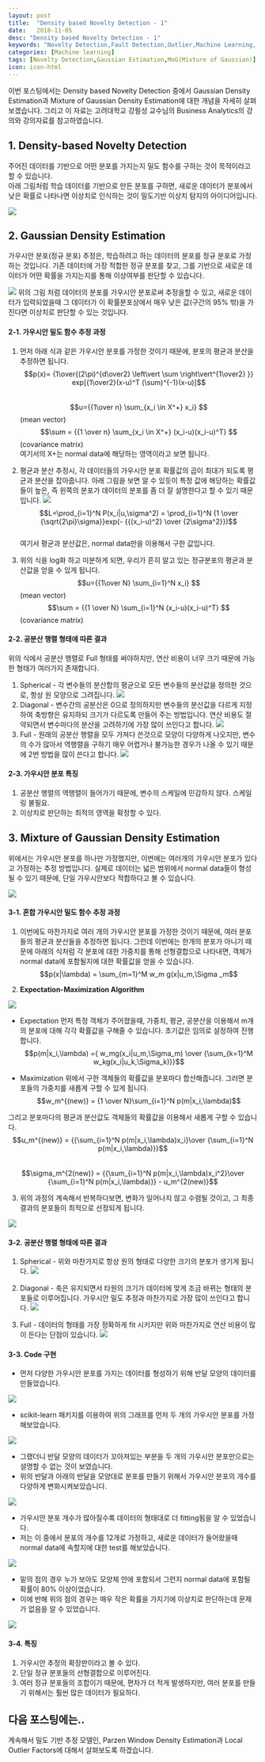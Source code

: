 ```yaml
---
layout: post
title:  "Density based Novelty Detection - 1"
date:   2018-11-05
desc: "Density based Novelty Detection - 1"
keywords: "Novelty Detection,Fault Detection,Outlier,Machine Learning, Gaussian,Mixture of Gaussian"
categories: [Machine learning]
tags: [Novelty Detection,Gaussian Estimation,MoG(Mixture of Gaussian)]
icon: icon-html
---
```


이번 포스팅에서는 Density based Novelty Detection 중에서 Gaussian Density Estimation과 Mixture of Gaussian Density Estimation에 대한 개념을 자세히 살펴보겠습니다. 그리고 이 자료는 고려대학교 강필성 교수님의 Business Analytics의 강의와 강의자료를 참고하였습니다.


## 1. Density-based Novelty Detection
>  
주어진 데이터를 기반으로 어떤 분포를 가지는지 밀도 함수를 구하는 것이 목적이라고 할 수 있습니다.  
아래 그림처럼 학습 데이터를 기반으로 만든 분포를 구하면, 새로운 데이터가 분포에서 낮은 확률로 나타나면 이상치로 인식하는 것이 밀도기반 이상치 탐지의 아이디어입니다.  

![](https://i.imgur.com/LsDoDAF.png?1)
 
## 2. Gaussian Density Estimation 
>  
가우시안 분포(정규 분포) 추정은, 학습하려고 하는 데이터의 분포를 정규 분포로 가정하는 것입니다.
기존 데이터에 가장 적합한 정규 분포를 찾고, 그를 기반으로 새로운 데이터가 어떤 확률을 가지는지를 통해 이상여부를 판단할 수 있습니다.

![](https://i.imgur.com/zgngdLR.png?1)
위의 그림 처럼 데이터의 분포를 가우시안 분포로써 추정을할 수 있고, 새로운 데이터가 입력되었을때 그 데이터가 이 확률분포상에서 매우 낮은 값(구간의 95% 밖)을 가진다면 이상치로 판단할 수 있는 것입니다.


#### 2-1. 가우시안 밀도 함수 추정 과정
 1. 먼저 아래 식과 같은 가우시안 분포를 가정한 것이기 때문에, 분포의 평균과 분산을 추정하면 됩니다. 
 $$p(x)= {1\over{(2\pi)^{d\over2} \left\vert \sum \right\vert^{1\over2} }} exp[{1\over2}(x-u)^T (\sum)^{-1}(x-u)]$$  
 $$u={{1\over n} \sum_{x_i \in X^+} x_i} $$ (mean vector)  
 $$\sum = {{1 \over n} \sum_{x_i \in X^+} (x_i-u)(x_i-u)^T} $$ (covariance matrix)  
 여기서의 X+는 normal data에 해당하는 영역이라고 보면 됩니다.  
 
 2. 평균과 분산 추정시, 각 데이터들의 가우시안 분포 확률값의 곱이 최대가 되도록 평균과 분산을 잡아줍니다. 아래 그림을 보면 알 수 있듯이 특정 값에 해당하는 확률값들이 높은, 즉 왼쪽의 분포가 데이터의 분포를 좀 더 잘 설명한다고 할 수 있기 때문입니다.
![](https://i.imgur.com/CEeEouY.png)
 $$L=\prod_{i=1}^N P(x_i|u,\sigma^2) = \prod_{i=1}^N {1 \over {\sqrt{2\pi}\sigma}}exp(- {{(x_i-u)^2} \over {2\sigma^2}})$$  
 여기서 평균과 분산값은, normal data만을 이용해서 구한 값입니다.
 
 3. 위의 식을 log화 하고 미분하게 되면, 우리가 흔히 알고 있는 정규분포의 평균과 분산값을 얻을 수 있게 됩니다.
 $$u={{1\over N} \sum_{i=1}^N x_i} $$ (mean vector)  
 $$\sum = {{1 \over N} \sum_{i=1}^N (x_i-u)(x_i-u)^T} $$ (covariance matrix) 
 
#### 2-2. 공분산 행렬 형태에 따른 결과
위의 식에서 공분산 행렬로 Full 형태를 써야하지만, 연산 비용이 너무 크기 때문에 가능한 형태가 여러가지 존재합니다.
 1. Spherical - 각 변수들의 분산합의 평균으로 모든 변수들의 분산값을 정의한 것으로, 항상 원 모양으로 그려집니다.
 ![](https://i.imgur.com/kcSgTxR.png?1)  
 2. Diagonal - 변수간의 공분산은 0으로 정의하지만 변수들의 분산값을 다르게 지정하여 축방향은 유지하되 크기가 다르도록 만들어 주는 방법입니다. 연산 비용도 절약되면서 변수마다의 분산을 고려하기에 가장 많이 쓰인다고 합니다.
 ![](https://i.imgur.com/AsLkFTJ.png?1)  
 3. Full - 원래의 공분산 행렬을 모두 가져다 쓴것으로 모양이 다양하게 나오지만, 변수의 수가 많아서 역행렬을 구하기 매우 어렵거나 불가능한 경우가 나올 수 있기 때문에 2번 방법을 많이 쓴다고 합니다.
 ![](https://i.imgur.com/KdRWBKz.png?1)


#### 2-3. 가우시안 분포 특징
 1. 공분산 행렬의 역행렬이 들어가기 때문에, 변수의 스케일에 민감하지 않다. 스케일링 불필요.
 2. 이상치로 판단하는 최적의 영역을 확정할 수 있다.


## 3. Mixture of Gaussian Density Estimation
>  
위에서는 가우시안 분포를 하나만 가정했지만, 이번에는 여러개의 가우시안 분포가 있다고 가정하는 추정 방법입니다.
실제로 데이터는 넓은 범위에서 normal data들이 형성될 수 있기 때문에, 단일 가우시안보다 적합하다고 볼 수 있습니다.

![](https://i.imgur.com/QY5H8rl.png?1)

#### 3-1. 혼합 가우시안 밀도 함수 추정 과정
 1. 이번에도 마찬가지로 여러 개의 가우시안 분포를 가정한 것이기 때문에, 여러 분포들의 평균과 분산들을 추정하면 됩니다.
 그런데 이번에는 한개의 분포가 아니기 때문에 아래의 식처럼 각 분포에 대한 가중치를 통해 선형결합으로 나타내면, 객체가 normal data에 포함될지에 대한 확률값을 얻을 수 있습니다.
 $$p(x|\lambda) = \sum_{m=1}^M w_m g(x|u_m,\Sigma _m$$  
 
 2. **Expectation-Maximization Algorithm**  

![](https://i.imgur.com/pRV8BNZ.png)
 - Expectation
 먼저 특정 객체가 주어졌을때, 가중치, 평균, 공분산을 이용해서 m개의 분포에 대해 각각 확률값을 구해줄 수 있습니다. 초기값은 임의로 설정하여 진행합니다.  
  $$p(m|x_i,\lambda) ={ w_mg(x_i|u_m,\Sigma_m) \over {\sum_{k=1}^M w_kg(x_i|u_k,\Sigma_k)}}$$  
  
 - Maximization
 위에서 구한 객체들의 확률값을 분포마다 합산해줍니다. 그러면 분포들의 가중치를 새롭게 구할 수 있게 됩니다.  
 $$w_m^{(new)} = {1 \over N}\sum_{i=1}^N p(m|x_i,\lambda)$$  
 
 그리고 분포마다의 평균과 분산값도 객체들의 확률값을 이용해서 새롭게 구할 수 있습니다.
 $$u_m^{(new)} = {{\sum_{i=1}^N p(m|x_i,\lambda)x_i}\over {\sum_{i=1}^N p(m|x_i,\lambda)}}$$    
 $$\sigma_m^{2(new)} = {{\sum_{i=1}^N p(m|x_i,\lambda)x_i^2}\over {\sum_{i=1}^N p(m|x_i,\lambda)}} - u_m^{2(new)}$$  
 
 
 
 3. 위의 과정의 계속해서 반복하다보면, 변화가 일어나지 않고 수렴될 것이고, 그 최종 결과의 분포들이 최적으로 선정되게 됩니다.
 
 ![](https://i.imgur.com/l7RVls0.gif)
 

 
#### 3-2. 공분산 행렬 형태에 따른 결과
 1. Spherical - 위와 마찬가지로 항상 원의 형태로 다양한 크기의 분포가 생기게 됩니다.
 ![](https://i.imgur.com/Kaf63l8.png)  
 
 2. Diagonal - 축은 유지되면서 타원의 크기가 데이터에 맞게 조금 바뀌는 형태의 분포들로 이루어집니다. 가우시안 밀도 추정과 마찬가지로 가장 많이 쓰인다고 합니다.
 ![](https://i.imgur.com/fdp1G9A.png)  
 
 3. Full - 데이터의 형태를 가장 정확하게 fit 시키지만 위와 마찬가지로 연산 비용이 많이 든다는 단점이 있습니다.
 ![](https://i.imgur.com/ZTMqFcW.png)
 
#### 3-3. Code 구현

- 먼저 다양한 가우시안 분포를 가지는 데이터를 형성하기 위해 반달 모양의 데이터를 만들었습니다.  

![](https://i.imgur.com/rkfv4kf.png)

- scikit-learn 패키지를 이용하여 위의 그래프를 먼저 두 개의 가우시안 분포를 가정해보았습니다.  

![](https://i.imgur.com/h9pUc4W.png)  

- 그랬더니 반달 모양의 데이터가 꼬아져있는 부분을 두 개의 가우시안 분포만으로는 설명할 수 없는 것이 보였습니다.  
- 위의 반달과 아래의 반달을 모양대로 분포를 만들기 위해서 가우시안 분포의 개수를 다양하게 변화시켜보았습니다.  

![](https://i.imgur.com/ozdYYLt.png?1)  

- 가우시안 분포 개수가 많아질수록 데이터의 형태대로 더 fitting됨을 알 수 있었습니다. 
- 저는 이 중에서 분포의 개수를 12개로 가정하고, 새로운 데이터가 들어왔을때 normal data에 속할지에 대한 test를 해보았습니다.

![](https://i.imgur.com/JWhi3mz.png)  

- 밑의 점의 경우 누가 보아도 모양체 안에 포함되서 그런지 normal data에 포함될 확률이 80% 이상이었습니다.
- 이에 반해 위의 점의 경우는 매우 작은 확률을 가지기에 이상치로 판단하는데 문제가 없음을 알 수 있었습니다.

![](https://i.imgur.com/4eTwNzq.png)

#### 3-4. 특징
 1. 가우시안 추정의 확장판이라고 볼 수 있다.
 2. 단일 정규 분포들의 선형결합으로 이루어진다.
 3. 여러 정규 분포들의 조합이기 때문에, 편차가 더 적게 발생하지만, 여러 분포를 만들기 위해서는 훨씬 많은 데이터가 필요하다.

## 다음 포스팅에는..

계속해서 밀도 기반 추정 모델인, Parzen Window Density Estimation과 Local Outlier Factors에 대해서 살펴보도록 하겠습니다.

